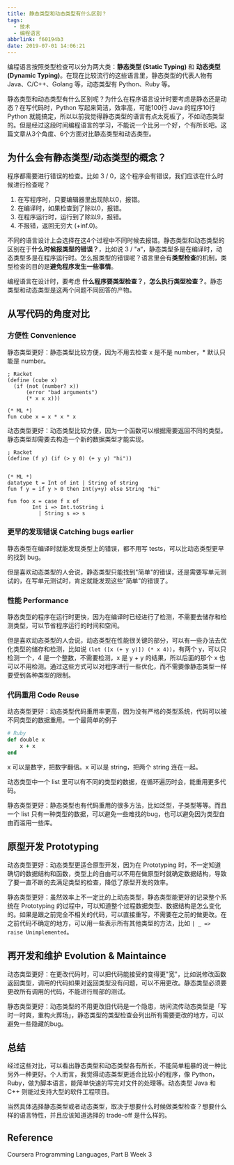 ```yaml
---
title: 静态类型和动态类型有什么区别？
tags:
  - 技术
  - 编程语言
abbrlink: f60194b3
date: 2019-07-01 14:06:21
---
```

编程语言按照类型检查可以分为两大类：**静态类型 (Static Typing)** 和 **动态类型 (Dynamic Typing)**。在现在比较流行的这些语言里，静态类型的代表人物有 Java、C/C++、Golang 等，动态类型有 Python、Ruby 等。

静态类型和动态类型有什么区别呢？为什么在程序语言设计时要考虑是静态还是动态？在写代码时，Python 写起来简洁，效率高，可能100行 Java 的程序10行 Python 就能搞定，所以以前我觉得静态类型的语言有点太死板了，不如动态类型的。但是经过这段时间编程语言的学习，不能说一个比另一个好，个有所长吧。这篇文章从3个角度、6个方面对比静态类型和动态类型。

<!-- more -->

## 为什么会有静态类型/动态类型的概念？

程序都需要进行错误的检查。比如 3 / 0，这个程序会有错误，我们应该在什么时候进行检查呢？

1. 在写程序时，只要编辑器里出现除以0，报错。
2. 在编译时，如果检查到了除以0，报错。
3. 在程序运行时，运行到了除以9，报错。
4. 不报错，返回无穷大 (+inf.0)。

不同的语言设计上会选择在这4个过程中不同时候去报错。静态类型和动态类型的区别在于**什么时候报类型的错误？**，比如说 3 / "a“，静态类型多是在编译时，动态类型多是在程序运行时。怎么报类型的错误呢？语言里会有**类型检查**的机制，类型检查的目的是**避免程序发生一些事情**。

编程语言在设计时，要考虑 **什么程序要类型检查？**，**怎么执行类型检查？**。静态类型和动态类型是这两个问题不同回答的产物。


## 从写代码的角度对比

### 方便性 Convenience

静态类型更好：静态类型比较方便，因为不用去检查 x 是不是 number，* 默认只能是 number。

```
; Racket
(define (cube x)
  (if (not (number? x))
      (error "bad arguments")
      (* x x x)))

(* ML *)
fun cube x = x * x * x
```



动态类型更好：动态类型比较方便，因为一个函数可以根据需要返回不同的类型。静态类型却需要去构造一个新的数据类型才能实现。

```
; Racket
(define (f y) (if (> y 0) (+ y y) "hi"))


(* ML *)
datatype t = Int of int | String of string
fun f y = if y > 0 then Int(y+y) else String "hi"

fun foo x = case f x of
		Int i => Int.toString i
	      | String s => s
```



### 更早的发现错误 Catching bugs earlier

静态类型在编译时就能发现类型上的错误，都不用写 tests，可以比动态类型更早的找到 bug。

但是喜欢动态类型的人会说，静态类型只能找到"简单"的错误，还是需要写单元测试的，在写单元测试时，肯定就能发现这些"简单"的错误了。



### 性能 Performance

静态类型的程序在运行时更快，因为在编译时已经进行了检测，不需要去储存和检测类型，可以节省程序运行的时间和空间。

但是喜欢动态类型的人会说，动态类型在性能很关键的部分，可以有一些办法去优化类型的储存和检测，比如说 `(let ([x (+ y y)]) (* x 4))`，有两个 y，可以只检测一个，4 是一个整数，不需要检测，x 是 y + y 的结果，所以后面的那个 x 也可以不用检测。通过这些方式可以对程序进行一些优化，而不需要像静态类型一样要受到各种类型的限制。



### 代码重用 Code Reuse

动态类型更好：动态类型代码重用率更高，因为没有严格的类型系统，代码可以被不同类型的数据重用。一个最简单的例子

```ruby
# Ruby
def double x
	x + x
end
```

x 可以是数字，把数字翻倍。x 可以是 string，把两个 string 连在一起。

动态类型中一个 list 里可以有不同的类型的数据，在循环遍历时会，能重用更多代码。

静态类型更好：静态类型也有代码重用的很多方法，比如泛型，子类型等等。而且一个 list 只有一种类型的数据，可以避免一些难找的bug，也可以避免因为类型自由而滥用一些库。



## 原型开发 Prototyping

动态类型更好：动态类型更适合原型开发，因为在 Prototyping 时，不一定知道确切的数据结构和函数，类型上的自由可以不用在做原型时就确定数据结构，导致了要一直不断的去满足类型的检查，降低了原型开发的效率。

静态类型更好：虽然效率上不一定比的上动态类型，静态类型能更好的记录整个系统在 Prototyping 的过程中，可以知道整个过程数据类型、数据结构是怎么变化的。如果是跟之前完全不相关的代码，可以直接重写，不需要在之前的做更改。在之前代码不确定的地方，可以用一些表示所有其他类型的方法，比如 `| _ => raise Unimplemented`。



## 再开发和维护 Evolution & Maintaince

动态类型更好：在更改代码时，可以把代码能接受的变得更"宽"，比如说修改函数返回类型，调用的代码如果对返回类型没有问题，可以不用更改。静态类型必须要更改所有调用的代码，不能进行局部的测试。

静态类型更好：动态类型的不用更改旧代码是一个隐患，坊间流传动态类型是「写时一时爽，重构火葬场」，静态类型的类型检查会列出所有需要更改的地方，可以避免一些隐藏的bug。



## 总结

经过这些对比，可以看出静态类型和动态类型各有所长，不能简单粗暴的说一种比另外一种更好。个人而言，我觉得动态类型更适合比较小的程序，像 Python，Ruby，做为脚本语言，能简单快速的写完对文件的处理等。动态类型 Java 和 C++ 则能过支持大型的软件工程项目。

当然具体选择静态类型或者动态类型，取决于想要什么时候做类型检查？想要什么样的语言特性，并且应该知道选择的 trade-off 是什么样的。



## Reference

Coursera Programming Languages, Part B Week 3
